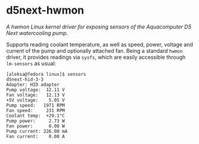 # d5next-hwmon

*A hwmon Linux kernel driver for exposing sensors of the Aquacomputer D5 Next watercooling pump.*

Supports reading coolant temperature, as well as speed, power, voltage and current of the pump and optionally attached fan. Being a standard `hwmon` driver, it provides readings via `sysfs`, which are easily accessible through `lm-sensors` as usual:

```shell
[aleksa@fedora linux]$ sensors
d5next-hid-3-3
Adapter: HID adapter
Pump voltage:  12.11 V
Fan voltage:   12.13 V
+5V voltage:    5.05 V
Pump speed:   1971 RPM
Fan speed:     231 RPM
Coolant temp:  +29.1°C
Pump power:     2.73 W
Fan power:      0.00 W
Pump current: 226.00 mA
Fan current:    0.00 A
```

